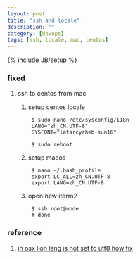 ```yaml
---
layout: post
title: "ssh and locale"
description: ""
category: [devops]
tags: [ssh, locale, mac, centos]
---
```

{% include JB/setup %}


### fixed

1. ssh to centos from mac

    1. setup centos locale

            $ sudo nano /etc/sysconfig/i18n
            LANG="zh_CN.UTF-8"
            SYSFONT="latarcyrheb-sun16"

            $ sudo reboot

    1. setup macos

            $ nano ~/.bash_profile
            export LC_ALL=zh_CN.UTF-8
            export LANG=zh_CN.UTF-8

    1. open new iterm2

            $ ssh root@node
            # done

### reference

1. [in osx lion lang is not set to utf8 how fix](http://stackoverflow.com/questions/7165108/in-osx-lion-lang-is-not-set-to-utf8-how-fix)

